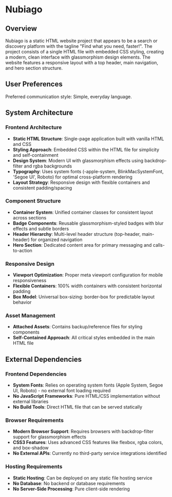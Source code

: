 # Nubiago

## Overview

Nubiago is a static HTML website project that appears to be a search or discovery platform with the tagline "Find what you need, faster!". The project consists of a single HTML file with embedded CSS styling, creating a modern, clean interface with glassmorphism design elements. The website features a responsive layout with a top header, main navigation, and hero section structure.

## User Preferences

Preferred communication style: Simple, everyday language.

## System Architecture

### Frontend Architecture
- **Static HTML Structure**: Single-page application built with vanilla HTML and CSS
- **Styling Approach**: Embedded CSS within the HTML file for simplicity and self-containment
- **Design System**: Modern UI with glassmorphism effects using backdrop-filter and rgba backgrounds
- **Typography**: Uses system fonts (-apple-system, BlinkMacSystemFont, 'Segoe UI', Roboto) for optimal cross-platform rendering
- **Layout Strategy**: Responsive design with flexible containers and consistent padding/spacing

### Component Structure
- **Container System**: Unified container classes for consistent layout across sections
- **Badge Components**: Reusable glassmorphism-styled badges with blur effects and subtle borders
- **Header Hierarchy**: Multi-level header structure (top-header, main-header) for organized navigation
- **Hero Section**: Dedicated content area for primary messaging and calls-to-action

### Responsive Design
- **Viewport Optimization**: Proper meta viewport configuration for mobile responsiveness
- **Flexible Containers**: 100% width containers with consistent horizontal padding
- **Box Model**: Universal box-sizing: border-box for predictable layout behavior

### Asset Management
- **Attached Assets**: Contains backup/reference files for styling components
- **Self-Contained Approach**: All critical styles embedded in the main HTML file

## External Dependencies

### Frontend Dependencies
- **System Fonts**: Relies on operating system fonts (Apple System, Segoe UI, Roboto) - no external font loading required
- **No JavaScript Frameworks**: Pure HTML/CSS implementation without external libraries
- **No Build Tools**: Direct HTML file that can be served statically

### Browser Requirements
- **Modern Browser Support**: Requires browsers with backdrop-filter support for glassmorphism effects
- **CSS3 Features**: Uses advanced CSS features like flexbox, rgba colors, and box-shadow
- **No External APIs**: Currently no third-party service integrations identified

### Hosting Requirements
- **Static Hosting**: Can be deployed on any static file hosting service
- **No Database**: No backend or database requirements
- **No Server-Side Processing**: Pure client-side rendering